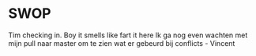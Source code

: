 # SWOP

Tim checking in. Boy it smells like fart it here
Ik ga nog even wachten met mijn pull naar master om te zien wat er gebeurd bij conflicts - Vincent
